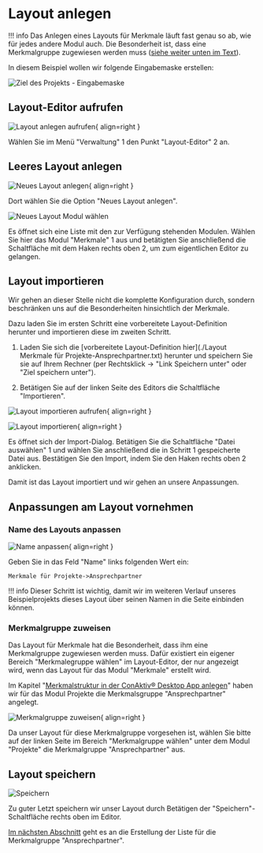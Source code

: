 # Layout anlegen

!!! info
	Das Anlegen eines Layouts für Merkmale läuft fast genau so ab, wie für jedes andere Modul auch. Die Besonderheit ist, dass eine Merkmalgruppe zugewiesen werden muss ([siehe weiter unten im Text](#merkmalgruppe-zuweisen)).

In diesem Beispiel wollen wir folgende Eingabemaske erstellen:

![Ziel des Projekts - Eingabemaske](../../ziel-eingabe.png)


## Layout-Editor aufrufen

![Layout anlegen aufrufen](./layout-anlegen-aufrufen.png#small){ align=right }

Wählen Sie im Menü "Verwaltung" <span class="number">1</span> den Punkt "Layout-Editor" <span class="number">2</span> an.

<div class="clear"></div>


## Leeres Layout anlegen

![Neues Layout anlegen](./neues-layout-anlegen.png#small){ align=right }

Dort wählen Sie die Option "Neues Layout anlegen".

<div class="clear"></div>

![Neues Layout Modul wählen](./neues-layout-modul-waehlen.png)

Es öffnet sich eine Liste mit den zur Verfügung stehenden Modulen. Wählen Sie hier das Modul "Merkmale" <span class="number">1</span> aus und betätigten Sie anschließend die Schaltfläche mit dem Haken rechts oben <span class="number">2</span>, um zum eigentlichen Editor zu gelangen.

<div class="clear"></div>


## Layout importieren

Wir gehen an dieser Stelle nicht die komplette Konfiguration durch, sondern beschränken uns auf die Besonderheiten hinsichtlich der Merkmale.

Dazu laden Sie im ersten Schritt eine vorbereitete Layout-Definition herunter und importieren diese im zweiten Schritt.

1. Laden Sie sich die [vorbereitete Layout-Definition hier](./Layout Merkmale für Projekte-Ansprechpartner.txt) herunter und speichern Sie sie auf Ihrem Rechner (per Rechtsklick -> "Link Speichern unter" oder "Ziel speichern unter").

2. Betätigen Sie auf der linken Seite des Editors die Schaltfläche "Importieren".

![Layout importieren aufrufen](./layout-importieren-aufrufen.png#small){ align=right }

<div class="clear"></div>

![Layout importieren](./layout-importieren.png#small){ align=right }

Es öffnet sich der Import-Dialog. Betätigen Sie die Schaltfläche "Datei auswählen" <span class="number">1</span> und wählen Sie anschließend die in Schritt 1 gespeicherte Datei aus. Bestätigen Sie den Import, indem Sie den Haken rechts oben <span class="number">2</span> anklicken.

Damit ist das Layout importiert und wir gehen an unsere Anpassungen.

<div class="clear"></div>


## Anpassungen am Layout vornehmen


### Name des Layouts anpassen

![Name anpassen](./name-anpassen.png#small){ align=right }

Geben Sie in das Feld "Name" links folgenden Wert ein:

<div class="clear"></div>

	Merkmale für Projekte->Ansprechpartner

!!! info
	Dieser Schritt ist wichtig, damit wir im weiteren Verlauf unseres Beispielprojekts dieses Layout über seinen Namen in die Seite einbinden können.

<div class="clear"></div>


### Merkmalgruppe zuweisen

Das Layout für Merkmale hat die Besonderheit, dass ihm eine Merkmalgruppe zugewiesen werden muss. Dafür existiert ein eigener Bereich "Merkmalegruppe wählen" im Layout-Editor, der nur angezeigt wird, wenn das Layout für das Modul "Merkmale" erstellt wird.

Im Kapitel "[Merkmalstruktur in der ConAktiv® Desktop App anlegen](../../merkmal-struktur-anlegen/index.md)" haben wir für das Modul Projekte die Merkmalsgruppe "Ansprechpartner" angelegt.

![Merkmalgruppe zuweisen](./merkmalgruppe-zuweisen.png#small){ align=right }

Da unser Layout für diese Merkmalgruppe vorgesehen ist, wählen Sie bitte auf der linken Seite im Bereich "Merkmalgruppe wählen" unter dem Modul "Projekte" die Merkmalgruppe "Ansprechpartner" aus.

<div class="clear"></div>


## Layout speichern

![Speichern](./speichern.png)

Zu guter Letzt speichern wir unser Layout durch Betätigen der "Speichern"-Schaltfläche rechts oben im Editor.

[Im nächsten Abschnitt](../liste-anlegen/index.md) geht es an die Erstellung der Liste für die Merkmalgruppe "Ansprechpartner".

